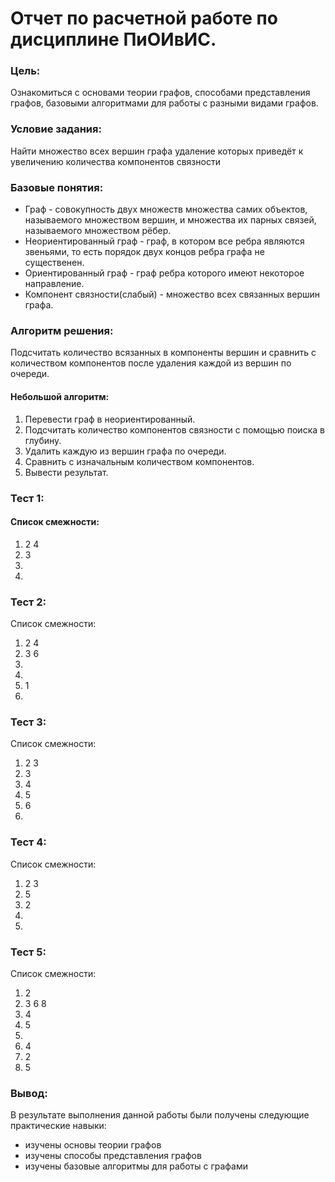 # Отчет по расчетной работе по дисциплине ПиОИвИС.

### Цель:
Ознакомиться с основами теории графов, способами представления графов, базовыми алгоритмами для работы с разными видами графов.
### Условие задания:
Найти множество всех вершин графа удаление которых приведёт к увеличению количества компонентов связности
### Базовые понятия:
- Граф - совокупность двух множеств множества самих объектов, называемого множеством вершин, и множества их парных связей, называемого множеством рёбер.
- Неориентированный граф - граф, в котором все ребра являются звеньями, то есть порядок двух концов ребра графа не существенен.
- Ориентированный граф - граф ребра которого имеют некоторое направление. 
- Компонент связности(слабый) - множество всех связанных вершин графа.

### Алгоритм решения:
Подсчитать количество всязанных в компоненты вершин и сравнить с количеством компонентов после удаления каждой из вершин по очереди.

#### Небольшой алгоритм:
1. Перевести граф в неориентированный.
2. Подсчитать количество компонентов связности с помощью поиска в глубину.
3. Удалить каждую из вершин графа по очереди.
4. Сравнить с изначальным количеством компонентов.
5. Вывести результат.

### Тест 1:

#### Список смежности:
1. 2 4
2. 3
3.
4.

### Тест 2:

Список смежности:
1. 2 4
2. 3 6
3.
4.
5. 1
6. 

### Тест 3:

Список смежности:
1. 2 3
2. 3
3. 4
4. 5
5. 6
6.

### Тест 4:

Список смежности:
1. 2 3
2. 5
3. 2
4.
5.

### Тест 5:

Список смежности:
1. 2
2. 3 6 8
3. 4
4. 5
5.
6. 4
7. 2
8. 5

### Вывод:
В результате выполнения данной работы были получены следующие практические навыки:
- изучены основы теории графов
- изучены способы представления графов
- изучены базовые алгоритмы для работы с графами
